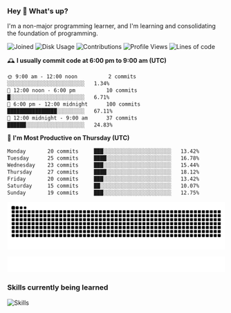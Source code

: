 ### Hey :wave: What's up?

I'm a non-major programming learner, and I'm learning and consolidating the foundation of programming.

<!--START_SECTION:waka-->
![Joined](http://img.shields.io/badge/Joined-8%20years%20ago-6D67E4?style=flat&labelColor=453C67)
![Disk Usage](http://img.shields.io/badge/Github%27s%20Storage-604.4%20MB-FD841F?style=flat&labelColor=E14D2A)
![Contributions](http://img.shields.io/badge/Contributions%20in%202024-274-7DCE13?style=flat&labelColor=2B7A0B)
![Profile Views](http://img.shields.io/badge/Profile%20Views-1-3AB4F2?style=flat&labelColor=0078AA)
![Lines of code](https://img.shields.io/badge/Lines%20of%20code-2%20Million%20Lines%20of%20code-FF8B8B?style=flat&labelColor=EB4747)

🕰️ **I usually commit code at 6:00 pm to 9:00 am (UTC)** 

```text
🌞 9:00 am - 12:00 noon          2 commits      ░░░░░░░░░░░░░░░░░░░░░░░░░   1.34% 
🌆 12:00 noon - 6:00 pm          10 commits     █░░░░░░░░░░░░░░░░░░░░░░░░   6.71% 
🌃 6:00 pm - 12:00 midnight      100 commits    ████████████████░░░░░░░░░   67.11% 
🌙 12:00 midnight - 9:00 am      37 commits     ██████░░░░░░░░░░░░░░░░░░░   24.83%
```
📅 **I'm Most Productive on Thursday (UTC)** 

```text
Monday       20 commits     ███░░░░░░░░░░░░░░░░░░░░░░   13.42% 
Tuesday      25 commits     ████░░░░░░░░░░░░░░░░░░░░░   16.78% 
Wednesday    23 commits     ███░░░░░░░░░░░░░░░░░░░░░░   15.44% 
Thursday     27 commits     ████░░░░░░░░░░░░░░░░░░░░░   18.12% 
Friday       20 commits     ███░░░░░░░░░░░░░░░░░░░░░░   13.42% 
Saturday     15 commits     ██░░░░░░░░░░░░░░░░░░░░░░░   10.07% 
Sunday       19 commits     ███░░░░░░░░░░░░░░░░░░░░░░   12.75%
```

<!--END_SECTION:waka-->

![Snake animation](https://raw.githubusercontent.com/dirname/dirname/output/snake.svg)

![metrics](github-metrics.svg)

### Skills currently being learned

![Skills](https://skillicons.dev/icons?i=linux,rust,go,solidity,typescript,bash,git,postgres,mysql,redis,mongo,docker,kubernetes,grafana,prometheus)
